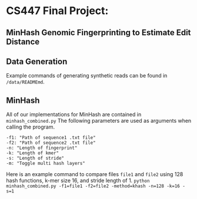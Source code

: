 # CS447 Final Project:
## MinHash Genomic Fingerprinting to Estimate Edit Distance

## Data Generation
Example commands of generating synthetic reads can be found in `/data/READMEmd`. 

## MinHash
All of our implementations for MinHash are contained in `minhash_combined.py` The following parameters are used as arguments when calling the program. 
``` 
-f1: "Path of sequence1 .txt file"
-f2: "Path of sequence2 .txt file"
-n: "Length of fingerprint"
-k: "Length of kmer"
-s: "Length of stride"
-m: "Toggle multi hash layers"
```

Here is an example command to compare files `file1` and `file2` using 128 hash functions, k-mer size 16, and stride length of 1.
```python minhash_combined.py -f1=file1 -f2=file2 -method=khash -n=128 -k=16 -s=1```
